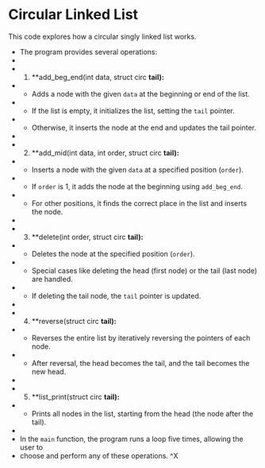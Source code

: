 # Circular Linked List
This code explores how a circular singly linked list works.
* The program provides several operations:
 *
 * 1. **add_beg_end(int data, struct circ **tail):**
 *    - Adds a node with the given `data` at the beginning or end of the list.
 *    - If the list is empty, it initializes the list, setting the `tail` pointer.
 *    - Otherwise, it inserts the node at the end and updates the tail pointer.
 *
 * 2. **add_mid(int data, int order, struct circ **tail):**
 *    - Inserts a node with the given `data` at a specified position (`order`).
 *    - If `order` is 1, it adds the node at the beginning using `add_beg_end`.
 *    - For other positions, it finds the correct place in the list and inserts the node.
 *
 * 3. **delete(int order, struct circ **tail):**
 *    - Deletes the node at the specified position (`order`).
 *    - Special cases like deleting the head (first node) or the tail (last node) are handled.
 *    - If deleting the tail node, the `tail` pointer is updated.
 *
 * 4. **reverse(struct circ **tail):**
 *    - Reverses the entire list by iteratively reversing the pointers of each node.
 *    - After reversal, the head becomes the tail, and the tail becomes the new head.
 *
 * 5. **list_print(struct circ **tail):**
 *    - Prints all nodes in the list, starting from the head (the node after the tail).
 *
 * In the `main` function, the program runs a loop five times, allowing the user to
 * choose and perform any of these operations.
^X
